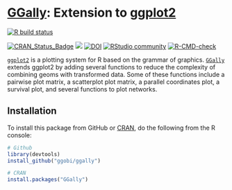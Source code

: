 # [GGally](http://ggobi.github.io/ggally/): Extension to [ggplot2](https://ggplot2.tidyverse.org/)

<!-- badges: start -->
[![R build status](https://github.com/ggobi/ggally/workflows/R-CMD-check/badge.svg)](https://github.com/ggobi/ggally/actions)
<!-- [![codecov.io](https://codecov.io/github/ggobi/ggally/coverage.svg?branch=master)](https://codecov.io/github/ggobi/ggally?branch=master) -->
[![CRAN_Status_Badge](http://www.r-pkg.org/badges/version/GGally)](https://cran.r-project.org/package=GGally)
[![](http://cranlogs.r-pkg.org/badges/GGally)](https://cran.r-project.org/package=GGally)
[![DOI](https://zenodo.org/badge/22529/ggobi/ggally.svg)](https://zenodo.org/badge/latestdoi/22529/ggobi/ggally)
[![RStudio community](https://img.shields.io/badge/community-GGally-blue?style=social&logo=rstudio&logoColor=75AADB)](https://community.rstudio.com/tags/c/general/17/ggally)
[![R-CMD-check](https://github.com/ggobi/ggally/workflows/R-CMD-check/badge.svg)](https://github.com/ggobi/ggally/actions)
<!-- badges: end -->


[`ggplot2`](https://ggplot2.tidyverse.org/) is a plotting system for R based on the grammar of graphics. [`GGally`](https://ggobi.github.io/ggally/) extends ggplot2 by adding several functions to reduce the complexity of combining geoms with transformed data.  Some of these functions include a pairwise plot matrix, a scatterplot plot matrix, a parallel coordinates plot, a survival plot, and several functions to plot networks.

## Installation

To install this package from GitHub or [CRAN](https://cran.r-project.org/package=GGally), do the following from the R console:

```r
# Github
library(devtools)
install_github("ggobi/ggally")
```

```r
# CRAN
install.packages("GGally")
```
